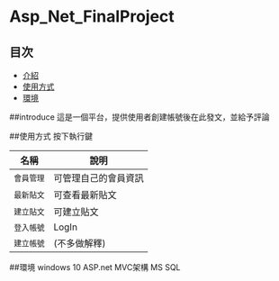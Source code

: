 # Asp_Net_FinalProject


## 目次
- [介紹](#introduce)
- [使用方式](#使用方式)
- [環境](#環境)

##introduce
這是一個平台，提供使用者創建帳號後在此發文，並給予評論

##使用方式
按下執行鍵

名稱 | 說明
--- | ---
`會員管理`| 可管理自己的會員資訊
`最新貼文` | 可查看最新貼文
`建立貼文` | 可建立貼文
`登入帳號` | LogIn
`建立帳號` | (不多做解釋)

##環境
windows 10
ASP.net MVC架構
MS SQL